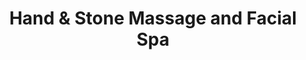 ---
title: "Hand & Stone Massage and Facial Spa"
url: /lanoka-harbor/hand-and-stone-massage-and-facial-spa/
shop: massage
---
